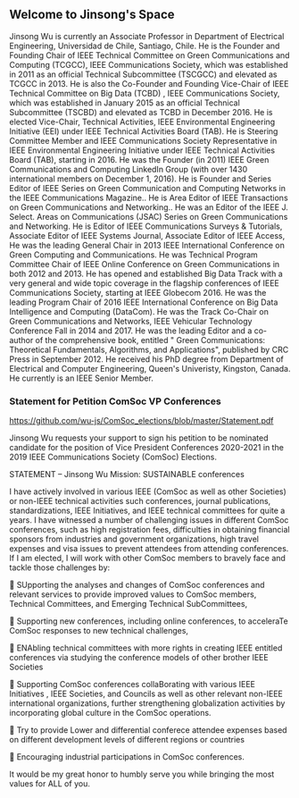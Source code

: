 ## Welcome to Jinsong's Space

Jinsong Wu is currently an Associate Professor in Department of Electrical Engineering, Universidad de Chile, Santiago, Chile. He is the Founder and Founding Chair of IEEE Technical Committee on Green Communications and Computing (TCGCC), IEEE Communications Society, which was established in 2011 as an official Technical Subcommittee (TSCGCC) and elevated as TCGCC in 2013. He is also the Co-Founder and Founding Vice-Chair of IEEE Technical Committee on Big Data (TCBD) , IEEE Communications Society, which was established in January 2015 as an official Technical Subcommittee (TSCBD) and elevated as TCBD in December 2016. He is elected Vice-Chair, Technical Activities, IEEE Environmental Engineering Initiative (EEI) under IEEE Technical Activities Board (TAB). He is Steering Committee Member and IEEE Communications Society Representative in IEEE Environmental Engineering Initiative under IEEE Technical Activities Board (TAB), starting in 2016. He was the Founder (in 2011) IEEE Green Communications and Computing LinkedIn Group (with over 1430 international members on December 1, 2016). He is Founder and Series Editor of IEEE Series on Green Communication and Computing Networks in the IEEE Communications Magazine.. He is Area Editor of IEEE Transactions on Green Communications and Networking.. He was an Editor of the IEEE J. Select. Areas on Communications (JSAC) Series on Green Communications and Networking. He is Editor of IEEE Communications Surveys & Tutorials, Associate Editor of IEEE Systems Journal, Associate Editor of IEEE Access, He was the leading General Chair in 2013 IEEE International Conference on Green Computing and Communications. He was Technical Program Committee Chair of IEEE Online Conference on Green Communications in both 2012 and 2013. He has opened and established Big Data Track with a very general and wide topic coverage in the flagship conferences of IEEE Communications Society, starting at IEEE Globecom 2016. He was the leading Program Chair of 2016 IEEE International Conference on Big Data Intelligence and Computing (DataCom). He was the Track Co-Chair on Green Communications and Networks, IEEE Vehicular Technology Conference Fall in 2014 and 2017. He was the leading Editor and a co-author of the comprehensive book, entitled " Green Communications: Theoretical Fundamentals, Algorithms, and Applications", published by CRC Press in September 2012. He received his PhD degree from Department of Electrical and Computer Engineering, Queen's Univeristy, Kingston, Canada. He currently is an IEEE Senior Member.

### Statement for Petition ComSoc VP Conferences

https://github.com/wu-js/ComSoc_elections/blob/master/Statement.pdf

Jinsong Wu requests your support to sign his petition to be nominated candidate for the position of Vice President Conferences 2020-2021 in the 2019 IEEE Communications Society (ComSoc) Elections.

STATEMENT – Jinsong Wu
Mission: SUSTAINABLE conferences

I have actively involved in various IEEE (ComSoc as well as other Societies) or non-IEEE technical activities such conferences, journal publications, standardizations, IEEE Initiatives, and IEEE technical committees for quite a years. I have witnessed a number of challenging issues in different ComSoc conferences, such as high registration fees, difficulties in obtaining financial sponsors from industries and government organizations, high travel expenses and visa issues to prevent attendees from attending conferences. If I am elected, I will work with other ComSoc members to bravely face and tackle those challenges by:

 SUpporting the analyses and changes of ComSoc conferences and relevant services to provide improved values to ComSoc members, Technical Committees, and Emerging Technical SubCommittees,

 Supporting new conferences, including online conferences, to acceleraTe ComSoc responses to new technical challenges,

 ENAbling technical committees with more rights in creating IEEE entitled conferences via studying the conference models of other brother IEEE Societies

 Supporting ComSoc conferences collaBorating with various IEEE Initiatives , IEEE Societies, and Councils as well as other relevant non-IEEE international organizations, further strengthening globalization activities by incorporating global culture in the ComSoc operations.

 Try to provide Lower and differential conferece attendee expenses based on different development levels of different regions or countries

 Encouraging industrial participations in ComSoc conferences.

It would be my great honor to humbly serve you while bringing the most values for ALL of you.
